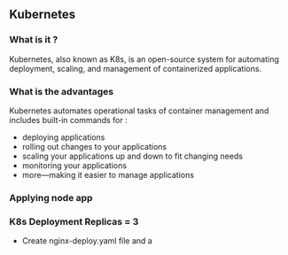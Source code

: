 ## Kubernetes 

### What is it ? 

Kubernetes, also known as K8s, is an open-source system for automating deployment, scaling, and management of containerized applications.


### What is the advantages 

Kubernetes automates operational tasks of container management and includes built-in commands for :
- deploying applications
- rolling out changes to your applications
- scaling your applications up and down to fit changing needs
- monitoring your applications
- more—making it easier to manage applications

### Applying node app 

### K8s Deployment Replicas = 3 

- Create nginx-deploy.yaml file and a 